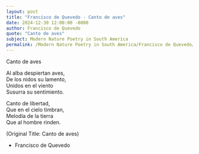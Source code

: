```yaml
---
layout: post
title: "Francisco de Quevedo - Canto de aves"
date: 2024-12-30 12:00:00 -0000
author: Francisco de Quevedo
quote: "Canto de aves"
subject: Modern Nature Poetry in South America
permalink: /Modern Nature Poetry in South America/Francisco de Quevedo/Francisco de Quevedo - Canto de aves
---
```


Canto de aves

Al alba despiertan aves,  
De los nidos su lamento,  
Unidos en el viento  
Susurra su sentimiento.

Canto de libertad,  
Que en el cielo timbran,  
Melodía de la tierra  
Que al hombre rinden.

(Original Title: Canto de aves)

- Francisco de Quevedo
